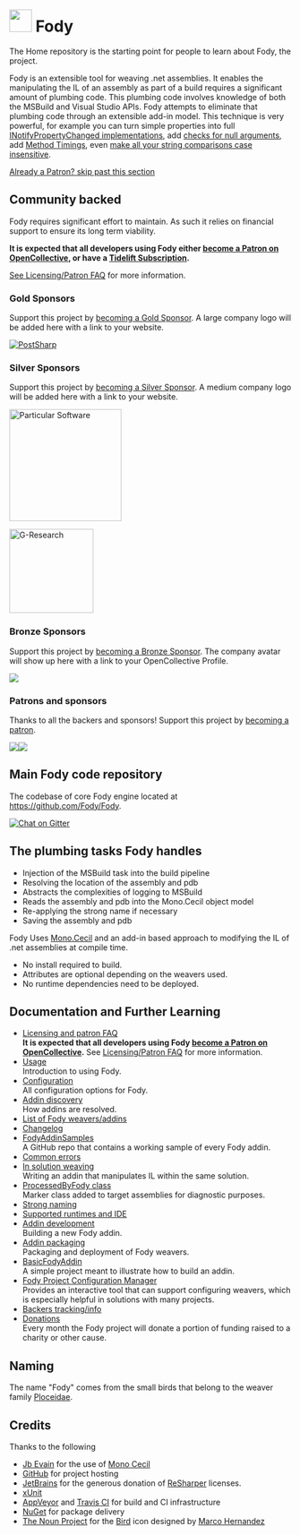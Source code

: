 # <img src="https://github.com/Fody/Home/raw/master/images/fody.png" height="40px"> Fody

The Home repository is the starting point for people to learn about Fody, the project.

Fody is an extensible tool for weaving .net assemblies. It enables the manipulating the IL of an assembly as part of a build requires a significant amount of plumbing code. This plumbing code involves knowledge of both the MSBuild and Visual Studio APIs. Fody attempts to eliminate that plumbing code through an extensible add-in model. This technique is very powerful, for example you can turn simple properties into full [INotifyPropertyChanged implementations](https://github.com/Fody/PropertyChanged), add [checks for null arguments](https://github.com/Fody/NullGuard), add [Method Timings](https://github.com/Fody/MethodTimer), even [make all your string comparisons case insensitive](https://github.com/Fody/Caseless).


<!--- StartOpenCollectiveBackers -->

[Already a Patron? skip past this section](#endofbacking)


## Community backed

Fody requires significant effort to maintain. As such it relies on financial support to ensure its long term viability.

**It is expected that all developers using Fody either [become a Patron on OpenCollective](https://opencollective.com/fody/contribute/patron-3059), or have a [Tidelift Subscription](https://tidelift.com/subscription/pkg/nuget-fody?utm_source=nuget-fody&utm_medium=referral&utm_campaign=enterprise).**

[See Licensing/Patron FAQ](https://github.com/Fody/Home/blob/master/pages/licensing-patron-faq.md) for more information.


### Gold Sponsors

Support this project by [becoming a Gold Sponsor](https://opencollective.com/fody/contribute/gold-7088). A large company logo will be added here with a link to your website.

<a href="https://www.postsharp.net?utm_source=fody&utm_medium=referral"><img alt="PostSharp" src="https://raw.githubusercontent.com/Fody/Home/master/images/postsharp.png"></a>


### Silver Sponsors

Support this project by [becoming a Silver Sponsor](https://opencollective.com/fody/contribute/silver-7086). A medium company logo will be added here with a link to your website.

<a href="https://particular.net/"><img alt="Particular Software" width="200px" src="https://raw.githubusercontent.com/Fody/Home/master/images/particular.svg?sanitize=true"></a>

<a href="https://www.gresearch.co.uk/"><img alt="G-Research" width="150px" src="https://raw.githubusercontent.com/Fody/Home/master/images/g-research.svg?sanitize=true"></a>


### Bronze Sponsors

Support this project by [becoming a Bronze Sponsor](https://opencollective.com/fody/contribute/bronze-7085). The company avatar will show up here with a link to your OpenCollective Profile.

<a href="https://opencollective.com/fody/tiers/bronze/0/website"><img src="https://opencollective.com/fody/tiers/bronze/0/avatar.svg?avatarHeight=100"></a>


### Patrons and sponsors

Thanks to all the backers and sponsors! Support this project by [becoming a patron](https://opencollective.com/fody/contribute/patron-3059).

<a href="https://opencollective.com/fody#contributors"><img src="https://opencollective.com/fody/sponsor.svg?width=890&avatarHeight=50&button=false"><img src="https://opencollective.com/fody/backer.svg?width=890&avatarHeight=50&button=false"></a>


<!--- EndOpenCollectiveBackers -->

<a href="#" id="endofbacking"></a>

## Main Fody code repository

The codebase of core Fody engine located at https://github.com/Fody/Fody.

[![Chat on Gitter](https://img.shields.io/gitter/room/fody/fody.svg)](https://gitter.im/Fody/Fody)

## The plumbing tasks Fody handles

  * Injection of the MSBuild task into the build pipeline
  * Resolving the location of the assembly and pdb
  * Abstracts the complexities of logging to MSBuild
  * Reads the assembly and pdb into the Mono.Cecil object model
  * Re-applying the strong name if necessary
  * Saving the assembly and pdb

Fody Uses [Mono.Cecil](http://www.mono-project.com/Cecil/) and an add-in based approach to modifying the IL of .net assemblies at compile time.

 * No install required to build.
 * Attributes are optional depending on the weavers used.
 * No runtime dependencies need to be deployed.


## Documentation and Further Learning

  * [Licensing and patron FAQ](https://github.com/Fody/Home/tree/master/pages/licensing-patron-faq.md)<br>
    **It is expected that all developers using Fody [become a Patron on OpenCollective](https://opencollective.com/fody/order/3059).** See [Licensing/Patron FAQ](https://github.com/Fody/Home/tree/master/pages/licensing-patron-faq.md) for more information.
  * [Usage](https://github.com/Fody/Home/tree/master/pages/usage.md)<br>
    Introduction to using Fody.
  * [Configuration](https://github.com/Fody/Home/tree/master/pages/configuration.md)<br>
    All configuration options for Fody.
  * [Addin discovery](https://github.com/Fody/Home/tree/master/pages/addin-discovery.md)<br>
    How addins are resolved.
  * [List of Fody weavers/addins](https://github.com/Fody/Home/tree/master/pages/addins.md)<br>
  * [Changelog](https://github.com/Fody/Fody/milestones?state=closed)
  * [FodyAddinSamples](https://github.com/Fody/FodyAddinSamples)<br>
    A GitHub repo that contains a working sample of every Fody addin.
  * [Common errors](https://github.com/Fody/Home/tree/master/pages/common-errors.md)
  * [In solution weaving](https://github.com/Fody/Home/tree/master/pages/in-solution-weaving.md)<br>
    Writing an addin that manipulates IL within the same solution.
  * [ProcessedByFody class](https://github.com/Fody/Home/tree/master/pages/processedbyfody-class.md)<br>
    Marker class added to target assemblies for diagnostic purposes.
  * [Strong naming](https://github.com/Fody/Home/tree/master/pages/strong-naming.md)
  * [Supported runtimes and IDE](https://github.com/Fody/Home/tree/master/pages/supported-runtimes-and-ide.md)
  * [Addin development](https://github.com/Fody/Home/tree/master/pages/addin-development.md)<br>
    Building a new Fody addin.
  * [Addin packaging](https://github.com/Fody/Home/tree/master/pages/addin-packaging.md)<br>
    Packaging and deployment of Fody weavers.
  * [BasicFodyAddin](/BasicFodyAddin)<br>
    A simple project meant to illustrate how to build an addin.
  * [Fody Project Configuration Manager](https://github.com/tom-englert/ProjectConfigurationManager/wiki/6.-Fody)<br>
    Provides an interactive tool that can support configuring weavers, which is especially helpful in solutions with many projects.
  * [Backers tracking/info](https://github.com/Fody/Home/tree/master/pages/backers.md)
  * [Donations](https://github.com/Fody/Home/tree/master/pages/donations.md)<br>
    Every month the Fody project will donate a portion of funding raised to a charity or other cause.


## Naming

The name "Fody" comes from the small birds that belong to the weaver family [Ploceidae](http://en.wikipedia.org/wiki/Fody).


## Credits

Thanks to the following

 * [Jb Evain](https://github.com/jbevain) for the use of [Mono Cecil](https://github.com/jbevain/cecil)
 * [GitHub](https://github.com/) for project hosting
 * [JetBrains](https://www.jetbrains.com/resharper/) for the generous donation of [ReSharper](https://www.jetbrains.com/resharper/) licenses.
 * [xUnit](https://xunit.github.io/)
 * [AppVeyor](https://www.appveyor.com/) and [Travis CI](https://travis-ci.org/) for build and CI infrastructure
 * [NuGet](https://www.nuget.org/) for package delivery
 * [The Noun Project](https://thenounproject.com) for the <a href="https://thenounproject.com/noun/bird/#icon-No6726">Bird</a> icon designed by <a href="https://thenounproject.com/MARCOHS">Marco Hernandez</a>

